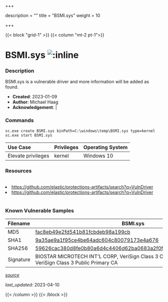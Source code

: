 +++

description = ""
title = "BSMI.sys"
weight = 10

+++


{{< block "grid-1" >}}
{{< column "mt-2 pt-1">}}


# BSMI.sys ![:inline](/images/twitter_verified.png) 


### Description

BSMI.sys is a vulnerable driver and more information will be added as found.

- **Created**: 2023-01-09
- **Author**: Michael Haag
- **Acknowledgement**:  | [](https://twitter.com/)

### Commands

```
sc.exe create BSMI.sys binPath=C:\windows\temp\BSMI.sys type=kernel
sc.exe start BSMI.sys
```

| Use Case | Privileges | Operating System | 
|:---- | ---- | ---- |
| Elevate privileges | kernel | Windows 10 |

### Resources
<br>
<li><a href=" https://github.com/elastic/protections-artifacts/search?q=VulnDriver"> https://github.com/elastic/protections-artifacts/search?q=VulnDriver</a></li>
<li><a href="https://github.com/elastic/protections-artifacts/search?q=VulnDriver">https://github.com/elastic/protections-artifacts/search?q=VulnDriver</a></li>
<br>

### Known Vulnerable Samples

| Filename | BSMI.sys |
|:---- | ---- | 
| MD5 | <a href="https://www.virustotal.com/gui/file/fac8eb49e2fd541b81fcbdeb98a199cb">fac8eb49e2fd541b81fcbdeb98a199cb</a> |
| SHA1 | <a href="https://www.virustotal.com/gui/file/9a35ae9a1f95ce4be64adc604c80079173e4a676">9a35ae9a1f95ce4be64adc604c80079173e4a676</a> |
| SHA256 | <a href="https://www.virustotal.com/gui/file/59626cac380d8fe0b80a6d4c4406d62ba0683a2f0f68d50ad506ca1b1cf25347">59626cac380d8fe0b80a6d4c4406d62ba0683a2f0f68d50ad506ca1b1cf25347</a> |
| Signature | BIOSTAR MICROTECH INT&#39;L CORP, VeriSign Class 3 Code Signing 2009-2 CA, VeriSign Class 3 Public Primary CA   |


[*source*](https://github.com/magicsword-io/LOLDrivers/tree/main/yaml/bsmi.yaml)

*last_updated:* 2023-04-10








{{< /column >}}
{{< /block >}}
